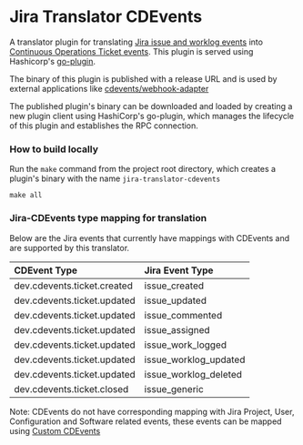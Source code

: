 # Jira Translator CDEvents
A translator plugin for translating [Jira issue and worklog events](https://developer.atlassian.com/platform/forge/events-reference/jira/#jira-events) into [Continuous Operations Ticket events](https://github.com/cdevents/spec/blob/v0.4.1/continuous-operations.md#ticket).
This plugin is served using Hashicorp's [go-plugin](https://github.com/hashicorp/go-plugin/). 

The binary of this plugin is published with a release URL and is used by external applications like [cdevents/webhook-adapter](https://github.com/cdevents/webhook-adapter)

The published plugin's binary can be downloaded and loaded by creating a new plugin client using HashiCorp's go-plugin, which manages the lifecycle of this plugin and establishes the RPC connection.

### How to build locally
Run the `make` command from the project root directory, which creates a plugin's binary with the name `jira-translator-cdevents`
````make
make all
````

### Jira-CDEvents type mapping for translation
Below are the Jira events that currently have mappings with CDEvents and are supported by this translator.

| CDEvent Type  | Jira Event Type  |
| :------------ |:-------------------|
|  dev.cdevents.ticket.created| issue_created |
|  dev.cdevents.ticket.updated   | issue_updated    |
|  dev.cdevents.ticket.updated   | issue_commented    |
|  dev.cdevents.ticket.updated   | issue_assigned    |
|  dev.cdevents.ticket.updated   | issue_work_logged    |
|  dev.cdevents.ticket.updated   | issue_worklog_updated    |
|  dev.cdevents.ticket.updated   | issue_worklog_deleted    |
|  dev.cdevents.ticket.closed    | issue_generic     |

Note: 
CDEvents do not have corresponding mapping with Jira Project, User, Configuration and Software related events, these events can be mapped using [Custom CDEvents](https://github.com/cdevents/spec/tree/v0.4.1/custom)